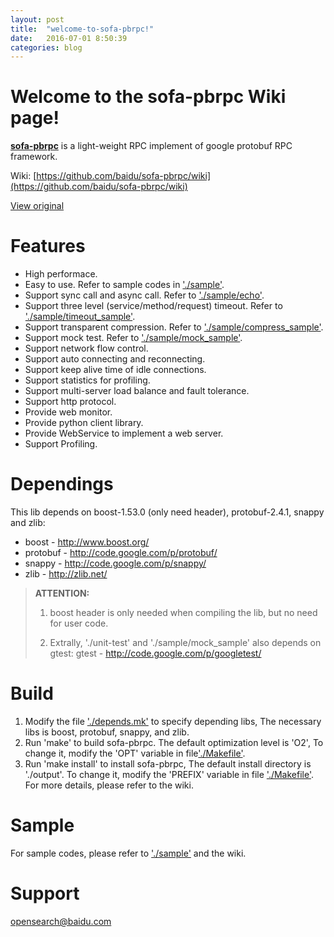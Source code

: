 ```yaml
---
layout: post
title:  "welcome-to-sofa-pbrpc!"
date:   2016-07-01 8:50:39
categories: blog
---
```


# Welcome to the sofa-pbrpc Wiki page!

[**sofa-pbrpc**](https://github.com/baidu/sofa-pbrpc) is a light-weight RPC implement of google protobuf RPC framework.

Wiki: [https://github.com/baidu/sofa-pbrpc/wiki](https://github.com/baidu/sofa-pbrpc/wiki)

[View original](https://github.com/baidu/sofa-pbrpc)

# Features

* High performace.
* Easy to use. Refer to sample codes in ['./sample'](https://github.com/baidu/sofa-pbrpc/tree/master/sample).
* Support sync call and async call. Refer to ['./sample/echo'](https://github.com/baidu/sofa-pbrpc/tree/master/sample/echo).
* Support three level (service/method/request) timeout. Refer to ['./sample/timeout_sample'](https://github.com/baidu/sofa-pbrpc/tree/master/sample/timeout_sample).
* Support transparent compression. Refer to ['./sample/compress_sample'](https://github.com/baidu/sofa-pbrpc/tree/master/sample/compress_sample).
* Support mock test. Refer to ['./sample/mock_sample'](https://github.com/baidu/sofa-pbrpc/tree/master/sample/mock_sample).
* Support network flow control.
* Support auto connecting and reconnecting.
* Support keep alive time of idle connections.
* Support statistics for profiling.
* Support multi-server load balance and fault tolerance.
* Support http protocol.
* Provide web monitor.
* Provide python client library.
* Provide WebService to implement a web server. 
* Support Profiling.

# Dependings

This lib depends on boost-1.53.0 (only need header), protobuf-2.4.1, snappy and zlib:

* boost - http://www.boost.org/
* protobuf - http://code.google.com/p/protobuf/
* snappy - http://code.google.com/p/snappy/
* zlib - http://zlib.net/

> **ATTENTION:**
> 
> 1.  boost header is only needed when compiling the lib, but no need for user code.
> 
> 2.  Extrally, './unit-test' and './sample/mock_sample' also depends on gtest:
        gtest - http://code.google.com/p/googletest/

# Build

1. Modify the file ['./depends.mk'](https://github.com/baidu/sofa-pbrpc/blob/master/depends.mk) to specify depending libs,
   	The necessary libs is boost, protobuf, snappy, and zlib.
2. Run 'make' to build sofa-pbrpc.
	The default optimization level is 'O2',
	To change it, modify the 'OPT' variable in file['./Makefile'](https://github.com/baidu/sofa-pbrpc/blob/master/Makefile).
3. Run 'make install' to install sofa-pbrpc,
	The default install directory is './output'.
	To change it, modify the 'PREFIX' variable in file ['./Makefile'](https://github.com/baidu/sofa-pbrpc/blob/master/Makefile).
For more details, please refer to the wiki.


# Sample

For sample codes, please refer to ['./sample'](https://github.com/baidu/sofa-pbrpc/tree/master/sample) and the wiki.


# Support

[opensearch@baidu.com](opensearch@baidu.com)
